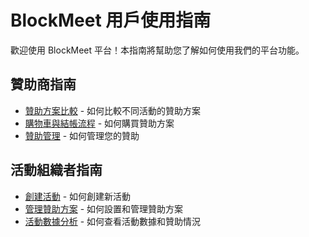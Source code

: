 # BlockMeet 用戶使用指南

歡迎使用 BlockMeet 平台！本指南將幫助您了解如何使用我們的平台功能。

## 贊助商指南

- [贊助方案比較](./sponsorship-plan-comparison.md) - 如何比較不同活動的贊助方案
- [購物車與結帳流程](./cart-checkout.md) - 如何購買贊助方案
- [贊助管理](./sponsorship-management.md) - 如何管理您的贊助

## 活動組織者指南

- [創建活動](./create-event.md) - 如何創建新活動
- [管理贊助方案](./manage-sponsorship-plans.md) - 如何設置和管理贊助方案
- [活動數據分析](./event-analytics.md) - 如何查看活動數據和贊助情況 